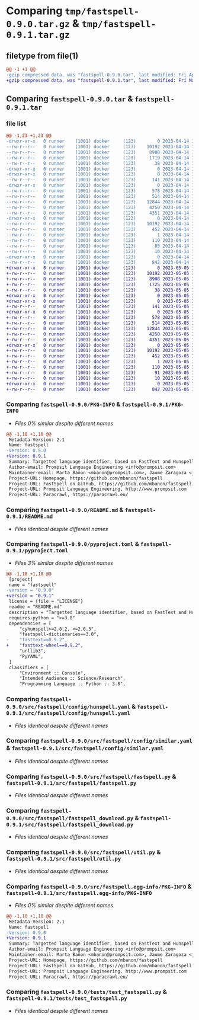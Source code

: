 # Comparing `tmp/fastspell-0.9.0.tar.gz` & `tmp/fastspell-0.9.1.tar.gz`

## filetype from file(1)

```diff
@@ -1 +1 @@
-gzip compressed data, was "fastspell-0.9.0.tar", last modified: Fri Apr 14 15:42:06 2023, max compression
+gzip compressed data, was "fastspell-0.9.1.tar", last modified: Fri May  5 12:58:58 2023, max compression
```

## Comparing `fastspell-0.9.0.tar` & `fastspell-0.9.1.tar`

### file list

```diff
@@ -1,23 +1,23 @@
-drwxr-xr-x   0 runner    (1001) docker     (123)        0 2023-04-14 15:42:06.664455 fastspell-0.9.0/
--rw-r--r--   0 runner    (1001) docker     (123)    10192 2023-04-14 15:42:06.664455 fastspell-0.9.0/PKG-INFO
--rw-r--r--   0 runner    (1001) docker     (123)     8908 2023-04-14 15:41:56.000000 fastspell-0.9.0/README.md
--rw-r--r--   0 runner    (1001) docker     (123)     1719 2023-04-14 15:41:56.000000 fastspell-0.9.0/pyproject.toml
--rw-r--r--   0 runner    (1001) docker     (123)       38 2023-04-14 15:42:06.664455 fastspell-0.9.0/setup.cfg
-drwxr-xr-x   0 runner    (1001) docker     (123)        0 2023-04-14 15:42:06.660455 fastspell-0.9.0/src/
-drwxr-xr-x   0 runner    (1001) docker     (123)        0 2023-04-14 15:42:06.664455 fastspell-0.9.0/src/fastspell/
--rw-r--r--   0 runner    (1001) docker     (123)      141 2023-04-14 15:41:56.000000 fastspell-0.9.0/src/fastspell/__init__.py
-drwxr-xr-x   0 runner    (1001) docker     (123)        0 2023-04-14 15:42:06.664455 fastspell-0.9.0/src/fastspell/config/
--rw-r--r--   0 runner    (1001) docker     (123)      578 2023-04-14 15:41:56.000000 fastspell-0.9.0/src/fastspell/config/hunspell.yaml
--rw-r--r--   0 runner    (1001) docker     (123)      514 2023-04-14 15:41:56.000000 fastspell-0.9.0/src/fastspell/config/similar.yaml
--rw-r--r--   0 runner    (1001) docker     (123)    12844 2023-04-14 15:41:56.000000 fastspell-0.9.0/src/fastspell/fastspell.py
--rw-r--r--   0 runner    (1001) docker     (123)     4250 2023-04-14 15:41:56.000000 fastspell-0.9.0/src/fastspell/fastspell_download.py
--rw-r--r--   0 runner    (1001) docker     (123)     4351 2023-04-14 15:41:56.000000 fastspell-0.9.0/src/fastspell/util.py
-drwxr-xr-x   0 runner    (1001) docker     (123)        0 2023-04-14 15:42:06.664455 fastspell-0.9.0/src/fastspell.egg-info/
--rw-r--r--   0 runner    (1001) docker     (123)    10192 2023-04-14 15:42:06.000000 fastspell-0.9.0/src/fastspell.egg-info/PKG-INFO
--rw-r--r--   0 runner    (1001) docker     (123)      452 2023-04-14 15:42:06.000000 fastspell-0.9.0/src/fastspell.egg-info/SOURCES.txt
--rw-r--r--   0 runner    (1001) docker     (123)        1 2023-04-14 15:42:06.000000 fastspell-0.9.0/src/fastspell.egg-info/dependency_links.txt
--rw-r--r--   0 runner    (1001) docker     (123)      110 2023-04-14 15:42:06.000000 fastspell-0.9.0/src/fastspell.egg-info/entry_points.txt
--rw-r--r--   0 runner    (1001) docker     (123)       85 2023-04-14 15:42:06.000000 fastspell-0.9.0/src/fastspell.egg-info/requires.txt
--rw-r--r--   0 runner    (1001) docker     (123)       10 2023-04-14 15:42:06.000000 fastspell-0.9.0/src/fastspell.egg-info/top_level.txt
-drwxr-xr-x   0 runner    (1001) docker     (123)        0 2023-04-14 15:42:06.664455 fastspell-0.9.0/tests/
--rw-r--r--   0 runner    (1001) docker     (123)      842 2023-04-14 15:41:56.000000 fastspell-0.9.0/tests/test_fastspell.py
+drwxr-xr-x   0 runner    (1001) docker     (123)        0 2023-05-05 12:58:58.447302 fastspell-0.9.1/
+-rw-r--r--   0 runner    (1001) docker     (123)    10192 2023-05-05 12:58:58.447302 fastspell-0.9.1/PKG-INFO
+-rw-r--r--   0 runner    (1001) docker     (123)     8908 2023-05-05 12:58:47.000000 fastspell-0.9.1/README.md
+-rw-r--r--   0 runner    (1001) docker     (123)     1725 2023-05-05 12:58:47.000000 fastspell-0.9.1/pyproject.toml
+-rw-r--r--   0 runner    (1001) docker     (123)       38 2023-05-05 12:58:58.447302 fastspell-0.9.1/setup.cfg
+drwxr-xr-x   0 runner    (1001) docker     (123)        0 2023-05-05 12:58:58.447302 fastspell-0.9.1/src/
+drwxr-xr-x   0 runner    (1001) docker     (123)        0 2023-05-05 12:58:58.447302 fastspell-0.9.1/src/fastspell/
+-rw-r--r--   0 runner    (1001) docker     (123)      141 2023-05-05 12:58:47.000000 fastspell-0.9.1/src/fastspell/__init__.py
+drwxr-xr-x   0 runner    (1001) docker     (123)        0 2023-05-05 12:58:58.447302 fastspell-0.9.1/src/fastspell/config/
+-rw-r--r--   0 runner    (1001) docker     (123)      578 2023-05-05 12:58:47.000000 fastspell-0.9.1/src/fastspell/config/hunspell.yaml
+-rw-r--r--   0 runner    (1001) docker     (123)      514 2023-05-05 12:58:47.000000 fastspell-0.9.1/src/fastspell/config/similar.yaml
+-rw-r--r--   0 runner    (1001) docker     (123)    12844 2023-05-05 12:58:47.000000 fastspell-0.9.1/src/fastspell/fastspell.py
+-rw-r--r--   0 runner    (1001) docker     (123)     4250 2023-05-05 12:58:47.000000 fastspell-0.9.1/src/fastspell/fastspell_download.py
+-rw-r--r--   0 runner    (1001) docker     (123)     4351 2023-05-05 12:58:47.000000 fastspell-0.9.1/src/fastspell/util.py
+drwxr-xr-x   0 runner    (1001) docker     (123)        0 2023-05-05 12:58:58.447302 fastspell-0.9.1/src/fastspell.egg-info/
+-rw-r--r--   0 runner    (1001) docker     (123)    10192 2023-05-05 12:58:58.000000 fastspell-0.9.1/src/fastspell.egg-info/PKG-INFO
+-rw-r--r--   0 runner    (1001) docker     (123)      452 2023-05-05 12:58:58.000000 fastspell-0.9.1/src/fastspell.egg-info/SOURCES.txt
+-rw-r--r--   0 runner    (1001) docker     (123)        1 2023-05-05 12:58:58.000000 fastspell-0.9.1/src/fastspell.egg-info/dependency_links.txt
+-rw-r--r--   0 runner    (1001) docker     (123)      110 2023-05-05 12:58:58.000000 fastspell-0.9.1/src/fastspell.egg-info/entry_points.txt
+-rw-r--r--   0 runner    (1001) docker     (123)       91 2023-05-05 12:58:58.000000 fastspell-0.9.1/src/fastspell.egg-info/requires.txt
+-rw-r--r--   0 runner    (1001) docker     (123)       10 2023-05-05 12:58:58.000000 fastspell-0.9.1/src/fastspell.egg-info/top_level.txt
+drwxr-xr-x   0 runner    (1001) docker     (123)        0 2023-05-05 12:58:58.447302 fastspell-0.9.1/tests/
+-rw-r--r--   0 runner    (1001) docker     (123)      842 2023-05-05 12:58:47.000000 fastspell-0.9.1/tests/test_fastspell.py
```

### Comparing `fastspell-0.9.0/PKG-INFO` & `fastspell-0.9.1/PKG-INFO`

 * *Files 0% similar despite different names*

```diff
@@ -1,10 +1,10 @@
 Metadata-Version: 2.1
 Name: fastspell
-Version: 0.9.0
+Version: 0.9.1
 Summary: Targetted language identifier, based on FastText and Hunspell.
 Author-email: Prompsit Language Engineering <info@prompsit.com>
 Maintainer-email: Marta Bañon <mbanon@prompsit.com>, Jaume Zaragoza <jzaragoza@prompsit.com>
 Project-URL: Homepage, https://github.com/mbanon/fastspell
 Project-URL: FastSpell on GitHub, https://github.com/mbanon/fastspell
 Project-URL: Prompsit Language Engineering, http://www.prompsit.com
 Project-URL: Paracrawl, https://paracrawl.eu/
```

### Comparing `fastspell-0.9.0/README.md` & `fastspell-0.9.1/README.md`

 * *Files identical despite different names*

### Comparing `fastspell-0.9.0/pyproject.toml` & `fastspell-0.9.1/pyproject.toml`

 * *Files 3% similar despite different names*

```diff
@@ -1,18 +1,18 @@
 [project]
 name = "fastspell"
-version = "0.9.0"
+version = "0.9.1"
 license = {file = "LICENSE"}
 readme = "README.md"
 description = "Targetted language identifier, based on FastText and Hunspell."
 requires-python = ">=3.8"
 dependencies = [
     "cyhunspell>=2.0.2, <=2.0.3",
     "fastspell-dictionaries==3.0",
-    "fasttext==0.9.2",
+    "fasttext-wheel==0.9.2",
     "urllib3",
     "PyYAML",
 ]
 classifiers = [
     "Environment :: Console",
     "Intended Audience :: Science/Research",
     "Programming Language :: Python :: 3.8",
```

### Comparing `fastspell-0.9.0/src/fastspell/config/hunspell.yaml` & `fastspell-0.9.1/src/fastspell/config/hunspell.yaml`

 * *Files identical despite different names*

### Comparing `fastspell-0.9.0/src/fastspell/config/similar.yaml` & `fastspell-0.9.1/src/fastspell/config/similar.yaml`

 * *Files identical despite different names*

### Comparing `fastspell-0.9.0/src/fastspell/fastspell.py` & `fastspell-0.9.1/src/fastspell/fastspell.py`

 * *Files identical despite different names*

### Comparing `fastspell-0.9.0/src/fastspell/fastspell_download.py` & `fastspell-0.9.1/src/fastspell/fastspell_download.py`

 * *Files identical despite different names*

### Comparing `fastspell-0.9.0/src/fastspell/util.py` & `fastspell-0.9.1/src/fastspell/util.py`

 * *Files identical despite different names*

### Comparing `fastspell-0.9.0/src/fastspell.egg-info/PKG-INFO` & `fastspell-0.9.1/src/fastspell.egg-info/PKG-INFO`

 * *Files 0% similar despite different names*

```diff
@@ -1,10 +1,10 @@
 Metadata-Version: 2.1
 Name: fastspell
-Version: 0.9.0
+Version: 0.9.1
 Summary: Targetted language identifier, based on FastText and Hunspell.
 Author-email: Prompsit Language Engineering <info@prompsit.com>
 Maintainer-email: Marta Bañon <mbanon@prompsit.com>, Jaume Zaragoza <jzaragoza@prompsit.com>
 Project-URL: Homepage, https://github.com/mbanon/fastspell
 Project-URL: FastSpell on GitHub, https://github.com/mbanon/fastspell
 Project-URL: Prompsit Language Engineering, http://www.prompsit.com
 Project-URL: Paracrawl, https://paracrawl.eu/
```

### Comparing `fastspell-0.9.0/tests/test_fastspell.py` & `fastspell-0.9.1/tests/test_fastspell.py`

 * *Files identical despite different names*

